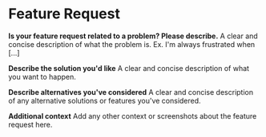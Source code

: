 # Feature Request

**Is your feature request related to a problem? Please describe.**
A clear and concise description of what the problem is. Ex. I'm always frustrated when \[...\]

**Describe the solution you'd like**
A clear and concise description of what you want to happen.

**Describe alternatives you've considered**
A clear and concise description of any alternative solutions or features you've considered.

**Additional context**
Add any other context or screenshots about the feature request here.
